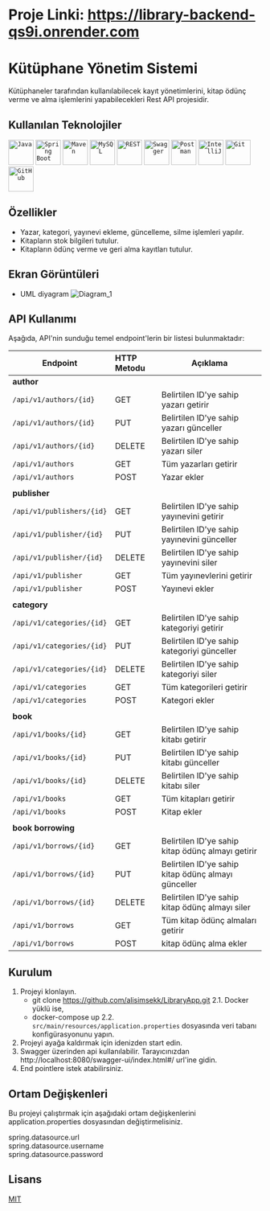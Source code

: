 # Proje Linki:  https://library-backend-qs9i.onrender.com



# Kütüphane Yönetim Sistemi

Kütüphaneler tarafından kullanılabilecek kayıt yönetimlerini, kitap ödünç verme ve alma işlemlerini yapabilecekleri Rest API projesidir.
## Kullanılan Teknolojiler

<code><img width="50" src="https://user-images.githubusercontent.com/25181517/117201156-9a724800-adec-11eb-9a9d-3cd0f67da4bc.png" alt="Java" title="Java"/></code>
<code><img width="50" src="https://user-images.githubusercontent.com/25181517/183891303-41f257f8-6b3d-487c-aa56-c497b880d0fb.png" alt="Spring Boot" title="Spring Boot"/></code>
<code><img width="50" src="https://user-images.githubusercontent.com/25181517/117207242-07d5a700-adf4-11eb-975e-be04e62b984b.png" alt="Maven" title="Maven"/></code>
<code><img width="50" src="https://user-images.githubusercontent.com/25181517/183896128-ec99105a-ec1a-4d85-b08b-1aa1620b2046.png" alt="MySQL" title="MySQL"/></code>
<code><img width="50" src="https://user-images.githubusercontent.com/25181517/192107858-fe19f043-c502-4009-8c47-476fc89718ad.png" alt="REST" title="REST"/></code>
<code><img width="50" src="https://user-images.githubusercontent.com/25181517/186711335-a3729606-5a78-4496-9a36-06efcc74f800.png" alt="Swagger" title="Swagger"/></code>
<code><img width="50" src="https://user-images.githubusercontent.com/25181517/192109061-e138ca71-337c-4019-8d42-4792fdaa7128.png" alt="Postman" title="Postman"/></code>
<code><img width="50" src="https://user-images.githubusercontent.com/25181517/192108890-200809d1-439c-4e23-90d3-b090cf9a4eea.png" alt="IntelliJ" title="IntelliJ"/></code>
<code><img width="50" src="https://user-images.githubusercontent.com/25181517/192108372-f71d70ac-7ae6-4c0d-8395-51d8870c2ef0.png" alt="Git" title="Git"/></code>
<code><img width="50" src="https://user-images.githubusercontent.com/25181517/192108374-8da61ba1-99ec-41d7-80b8-fb2f7c0a4948.png" alt="GitHub" title="GitHub"/></code>

## Özellikler

- Yazar, kategori, yayınevi ekleme, güncelleme, silme işlemleri yapılır.
- Kitapların stok bilgileri tutulur.
- Kitapların ödünç verme ve geri alma kayıtları tutulur.

## Ekran Görüntüleri
- UML diyagram
  <img src="src/main/resources/images/uml.png" alt="Diagram_1" width="" />

## API Kullanımı
Aşağıda, API'nin sunduğu temel endpoint'lerin bir listesi bulunmaktadır:


| Endpoint                   | HTTP Metodu | Açıklama                                            |
|----------------------------|:------------|-----------------------------------------------------|
| **author**                 |             |                                                     |
| `/api/v1/authors/{id}`     | GET         | Belirtilen ID'ye sahip yazarı getirir               |
| `/api/v1/authors/{id}`     | PUT         | Belirtilen ID'ye sahip yazarı günceller             |
| `/api/v1/authors/{id}`     | DELETE      | Belirtilen ID'ye sahip yazarı siler                 |
| `/api/v1/authors`          | GET         | Tüm yazarları getirir                               |
| `/api/v1/authors`          | POST        | Yazar ekler                                         |
|                            |             |                                                     |
| **publisher**              |             |                                                     |
| `/api/v1/publishers/{id}`  | GET         | Belirtilen ID'ye sahip yayınevini getirir           |
| `/api/v1/publisher/{id}`   | PUT         | Belirtilen ID'ye sahip yayınevini günceller         |
| `/api/v1/publisher/{id}`   | DELETE      | Belirtilen ID'ye sahip yayınevini siler             |
| `/api/v1/publisher`        | GET         | Tüm yayınevlerini getirir                           |
| `/api/v1/publisher`        | POST        | Yayınevi ekler                                      |
|                            |             |                                                     |
| **category**               |             |                                                     |
| `/api/v1/categories/{id}`  | GET         | Belirtilen ID'ye sahip kategoriyi getirir           |
| `/api/v1/categories/{id}`  | PUT         | Belirtilen ID'ye sahip kategoriyi günceller         |
| `/api/v1/categories/{id}`  | DELETE      | Belirtilen ID'ye sahip kategoriyi siler             |
| `/api/v1/categories`       | GET         | Tüm kategorileri getirir                            |
| `/api/v1/categories`       | POST        | Kategori ekler                                      |
|                            |             |                                                     |
| **book**                   |             |                                                     |
| `/api/v1/books/{id}`       | GET         | Belirtilen ID'ye sahip kitabı getirir               |
| `/api/v1/books/{id}`       | PUT         | Belirtilen ID'ye sahip kitabı günceller             |
| `/api/v1/books/{id}`       | DELETE      | Belirtilen ID'ye sahip kitabı siler                 |
| `/api/v1/books`            | GET         | Tüm kitapları getirir                               |
| `/api/v1/books`            | POST        | Kitap ekler                                         |
|                            |             |                                                     |
| **book borrowing**         |             |                                                     |
| `/api/v1/borrows/{id}`     | GET         | Belirtilen ID'ye sahip kitap ödünç almayı getirir   |
| `/api/v1/borrows/{id}`     | PUT         | Belirtilen ID'ye sahip kitap ödünç almayı günceller |
| `/api/v1/borrows/{id}`     | DELETE      | Belirtilen ID'ye sahip kitap ödünç almayı siler     |
| `/api/v1/borrows`          | GET         | Tüm kitap ödünç almaları getirir                    |
| `/api/v1/borrows`          | POST        | kitap ödünç alma ekler                              |


## Kurulum
1. Projeyi klonlayın.
    - git clone https://github.com/alisimsekk/LibraryApp.git
2.1. Docker yüklü ise,
    - docker-compose up 
2.2. `src/main/resources/application.properties` dosyasında veri tabanı konfigürasyonunu yapın.
3. Projeyi ayağa kaldırmak için idenizden start edin.
4. Swagger üzerinden api kullanılabilir. Tarayıcınızdan http://localhost:8080/swagger-ui/index.html#/ url'ine gidin.
5. End pointlere istek atabilirsiniz.

## Ortam Değişkenleri

Bu projeyi çalıştırmak için aşağıdaki ortam değişkenlerini application.properties dosyasından değiştirmelisiniz.

spring.datasource.url  
spring.datasource.username  
spring.datasource.password

## Lisans

[MIT](https://choosealicense.com/licenses/mit/)

